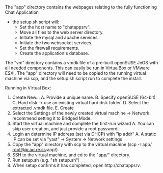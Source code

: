 The "app" directory contains the webpages relating to the fully functioning Chat Application
  - the setup.sh script will:
    + Set the host name to "chatappsrv".
    + Move all files to the web server directory.
    + Initiate the mysql and apache services.
    + Initiate the two websocket services.
    + Set the firewall requirements.
    + Create the application's database.

The "vm" directory contains a vmdk file of a pre-built openSUSE JeOS with all needed components.
This can easily be run in VirtualBox or VMware ESXI.
The "app" directory will need to be copied to the running virtual machine via scp, and the setup.sh script run to complete the install.

Running in Virtual Box:
  1. Create New...
    A. Provide a unique name.
    B. Specify openSUSE (64-bit)
    C. Hard disk -> use an existing virtual hard disk folder.
    D. Select the extracted .vmdk file.
    E. Create
  2. Select the Settings of the newly created virtual machine -> Network: recommend setting it to Bridged Mode.
  3. Start the virtual machine and complete the first-run wizard
    A. You can skip user creation, and just provide a root password.
  4. Login an determine IP address (set via DHCP) with "ip addr"
    A. A static IP can be set via "yast" -> System -> Network settings
  5. Copy the "app" directory with scp to the virtual machine (scp -r app/ root@ip.ad.re.ss:app/)
  6. SSH to the virtual machine, and cd to the "app/" directory.
  7. Run setup.sh (e.g. "sh setup.sh")
  8. When setup confirms it has completed, open http://chatappsrv.
    
